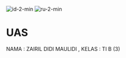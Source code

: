 ![id-2-min](https://user-images.githubusercontent.com/95202068/149157236-7e5f673e-056c-47de-8ef7-8647a90ed109.gif)
![ru-2-min](https://user-images.githubusercontent.com/95202068/149157315-13bde336-e6b3-4b03-aedc-420cd7cb8044.gif)
# UAS
NAMA : ZAIRIL DIDI MAULIDI , KELAS : TI B (3)
